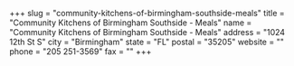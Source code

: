 +++
slug = "community-kitchens-of-birmingham-southside-meals"
title = "Community Kitchens of Birmingham Southside - Meals"
name = "Community Kitchens of Birmingham Southside - Meals"
address = "1024 12th St S"
city = "Birmingham"
state = "FL"
postal = "35205"
website = ""
phone = "205 251-3569"
fax = ""
+++
